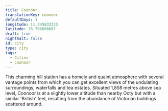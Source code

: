 ```yaml
---
title: Coonoor
translationKey: coonoor
defaultDays: 1
longitude: 11.345833333
latitude: 76.796666667
draft: true
nighthalt: false
id: city
type: city
tags:
  - Cities
  - Coonoor
---
```

This charming hill station has a homely and quaint atmosphere with several vantage points from which you can get excellent views of the undulating surroundings, waterfalls and tea estates. Situated 1,858 metres above sea level, Coonoor is at a slightly lower altitude than nearby Ooty but with a similar 'British' feel, resulting from the abundance of Victorian buildings scattered around.